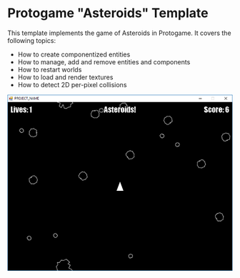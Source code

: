 Protogame "Asteroids" Template
================================

This template implements the game of Asteroids in Protogame.  It covers the following topics:

- How to create componentized entities
- How to manage, add and remove entities and components
- How to restart worlds
- How to load and render textures
- How to detect 2D per-pixel collisions

![Screenshot](screenshot.png "Screenshot")
